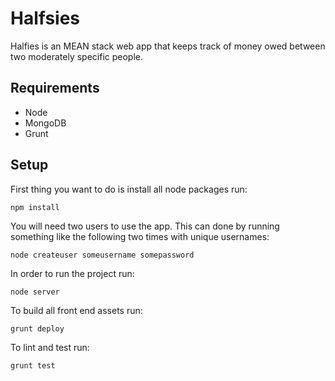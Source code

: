 # Halfsies
Halfies is an MEAN stack web app that keeps track of money owed between two moderately specific people.

## Requirements
* Node
* MongoDB
* Grunt

## Setup
First thing you want to do is install all node packages run:

    npm install
    
You will need two users to use the app. This can done by running something like the following two times with unique usernames:

    node createuser someusername somepassword
  
In order to run the project run:

    node server

To build all front end assets run:

    grunt deploy

To lint and test run:

    grunt test